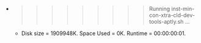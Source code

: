 * >>>>>>>>> Running inst-min-con-xtra-cld-dev-tools-aptly.sh ...
  * Disk size = 1909948K. Space Used = 0K. Runtime = 00:00:00:01.
